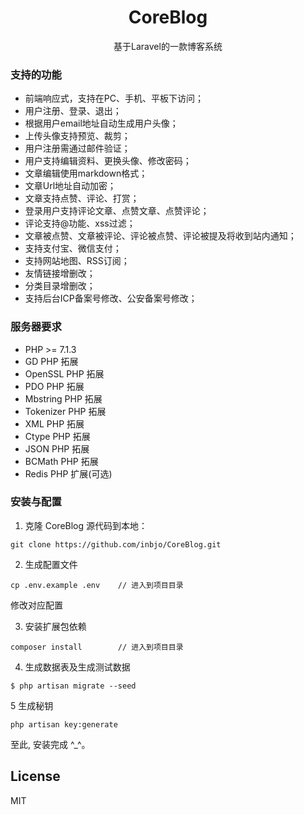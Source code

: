 <h1 align="center"> CoreBlog </h1>

<p align="center">基于Laravel的一款博客系统</p>

### 支持的功能
* 前端响应式，支持在PC、手机、平板下访问；
* 用户注册、登录、退出；
* 根据用户email地址自动生成用户头像；
* 上传头像支持预览、裁剪；
* 用户注册需通过邮件验证；
* 用户支持编辑资料、更换头像、修改密码；
* 文章编辑使用markdown格式；
* 文章Url地址自动加密；
* 文章支持点赞、评论、打赏；
* 登录用户支持评论文章、点赞文章、点赞评论；
* 评论支持@功能、xss过滤；
* 文章被点赞、文章被评论、评论被点赞、评论被提及将收到站内通知；
* 支持支付宝、微信支付；
* 支持网站地图、RSS订阅；
* 友情链接增删改；
* 分类目录增删改；
* 支持后台ICP备案号修改、公安备案号修改；

### 服务器要求
* PHP >= 7.1.3
* GD PHP 拓展
* OpenSSL PHP 拓展
* PDO PHP 拓展
* Mbstring PHP 拓展
* Tokenizer PHP 拓展
* XML PHP 拓展
* Ctype PHP 拓展
* JSON PHP 拓展
* BCMath PHP 拓展
* Redis PHP 扩展(可选)

### 安装与配置
1. 克隆 CoreBlog 源代码到本地：
```
git clone https://github.com/inbjo/CoreBlog.git
```

2. 生成配置文件
```
cp .env.example .env    // 进入到项目目录
```
修改对应配置

3. 安装扩展包依赖
```
composer install      	// 进入到项目目录
```

4. 生成数据表及生成测试数据
```
$ php artisan migrate --seed
```

5 生成秘钥
```
php artisan key:generate
```
至此, 安装完成 ^_^。

## License

MIT
